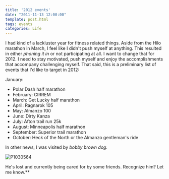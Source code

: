 ```yaml
---
title: '2012 events'
date: "2011-11-13 12:00:00"
template: post.html
tags: events
categories: Life
---
```


I had kind of a lackluster year for fitness related things. Aside from the Hilo marathon in March, I feel like I didn't push myself at anything. This resulted in either *phoning it in* or not participating at all. I want to change that for 2012. I need to stay motivated, push myself and enjoy the accomplishments that accompany challenging myself. That said, this is a preliminary list of events that I'd like to target in 2012:  
  
January: 

- Polar Dash half marathon 
- February: CIRREM 
- March: Get Lucky half marathon 
- April: Ragnarok 105 
- May: Almanzo 100 
- June: Dirty Kanza 
- July: Afton trail run 25k 
- August: Minneapolis half marathon 
- September: Superior trail marathon 
- October: Heck of the North or the Almanzo gentleman's ride  
  
In other news, I was visited by *bobby brown dog.*  
  
![P1030564](http://f.slowtheory.com/6340812229_dd47d64e35.jpg "P1030564")  
  
He's lost and currently being cared for by some friends. Recognize him? Let me know.**